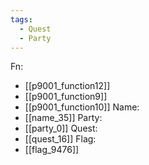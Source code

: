 ```yaml
---
tags:
  - Quest
  - Party
---
```

Fn:
- [[p9001_function12]]
- [[p9001_function9]]
- [[p9001_function10]]
Name:
- [[name_35]]
Party:
- [[party_0]]
Quest:
- [[quest_16]]
Flag:
- [[flag_9476]]
